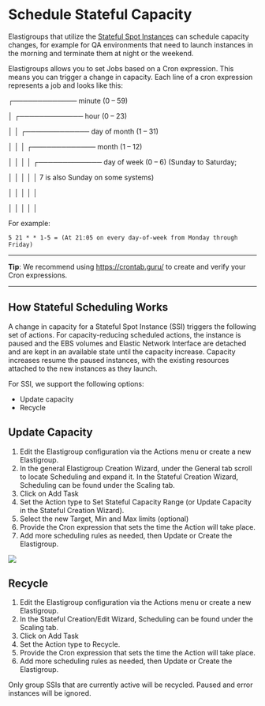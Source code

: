 # Schedule Stateful Capacity

Elastigroups that utilize the [Stateful Spot Instances](elastigroup/features/stateful-instance/stateful-instances) can schedule capacity changes, for example for QA environments that need to launch instances in the morning and terminate them at night or the weekend.

Elastigroups allows you to set Jobs based on a Cron expression. This means you can trigger a change in capacity. Each line of a cron expression represents a job and looks like this:

┌───────────── minute (0 – 59)

│ ┌───────────── hour (0 – 23)

│ │ ┌───────────── day of month (1 – 31)

│ │ │ ┌───────────── month (1 – 12)

│ │ │ │ ┌───────────── day of week (0 – 6) (Sunday to Saturday;

│ │ │ │ │ 7 is also Sunday on some systems)

│ │ │ │ │

│ │ │ │ │

For example:

`5 21 * * 1-5 = (At 21:05 on every day-of-week from Monday through Friday)`

---

**Tip**: We recommend using https://crontab.guru/ to create and verify your Cron expressions.

---

## How Stateful Scheduling Works

A change in capacity for a Stateful Spot Instance (SSI) triggers the following set of actions. For capacity-reducing scheduled actions, the instance is paused and the EBS volumes and Elastic Network Interface are detached and are kept in an available state until the capacity increase. Capacity increases resume the paused instances, with the existing resources attached to the new instances as they launch.

For SSI, we support the following options:

- Update capacity
- Recycle

## Update Capacity

1. Edit the Elastigroup configuration via the Actions menu or create a new Elastigroup.
2. In the general Elastigroup Creation Wizard, under the General tab scroll to locate Scheduling and expand it. In the Stateful Creation Wizard, Scheduling can be found under the Scaling tab.
3. Click on Add Task
4. Set the Action type to Set Stateful Capacity Range (or Update Capacity in the Stateful Creation Wizard).
5. Select the new Target, Min and Max limits (optional)
6. Provide the Cron expression that sets the time the Action will take place.
7. Add more scheduling rules as needed, then Update or Create the Elastigroup.

<img src="/elastigroup/_media/stateful-schedulecapacity-01.png" />

## Recycle

1. Edit the Elastigroup configuration via the Actions menu or create a new Elastigroup.
2. In the Stateful Creation/Edit Wizard, Scheduling can be found under the Scaling tab.
3. Click on Add Task
4. Set the Action type to Recycle.
5. Provide the Cron expression that sets the time the Action will take place.
6. Add more scheduling rules as needed, then Update or Create the Elastigroup.

Only group SSIs that are currently active will be recycled. Paused and error instances will be ignored.
